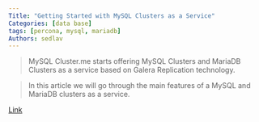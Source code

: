 ```yaml
---
Title: "Getting Started with MySQL Clusters as a Service"
Categories: [data base]
tags: [percona, mysql, mariadb]
Authors: sedlav
---
```


> MySQL Cluster.me starts offering MySQL Clusters and MariaDB Clusters as a service based on Galera Replication technology.

> In this article we will go through the main features of a MySQL and MariaDB clusters as a service.

[Link](http://www.tecmint.com/getting-started-with-mysql-clusters-as-a-service)
